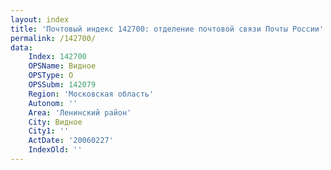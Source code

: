 ```yaml
---
layout: index
title: 'Почтовый индекс 142700: отделение почтовой связи Почты России'
permalink: /142700/
data:
    Index: 142700
    OPSName: Видное
    OPSType: О
    OPSSubm: 142079
    Region: 'Московская область'
    Autonom: ''
    Area: 'Ленинский район'
    City: Видное
    City1: ''
    ActDate: '20060227'
    IndexOld: ''
---
```

